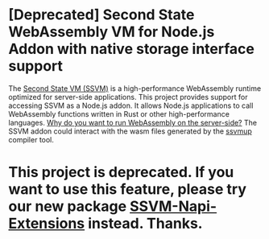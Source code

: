 # [Deprecated] Second State WebAssembly VM for Node.js Addon with native storage interface support

The [Second State VM (SSVM)](https://github.com/second-state/ssvm) is a high-performance WebAssembly runtime optimized for server-side applications. This project provides support for accessing SSVM as a Node.js addon. It allows Node.js applications to call WebAssembly functions written in Rust or other high-performance languages. [Why do you want to run WebAssembly on the server-side?](https://cloud.secondstate.io/server-side-webassembly/why) The SSVM addon could interact with the wasm files generated by the [ssvmup](https://github.com/second-state/ssvmup) compiler tool.


# This project is deprecated. If you want to use this feature, please try our new package [SSVM-Napi-Extensions](https://github.com/second-state/ssvm-napi-extensions) instead. Thanks.
